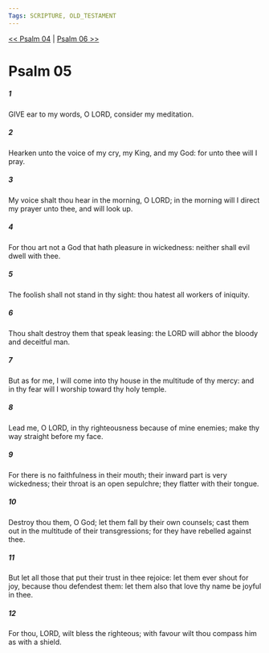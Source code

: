 ```yaml
---
Tags: SCRIPTURE, OLD_TESTAMENT
---
```


[<< Psalm 04](OLD_TESTAMENT/19_Psalms/Psalm_04.md) | [Psalm 06 >>](OLD_TESTAMENT/19_Psalms/Psalm_06.md)

# Psalm 05

##### 1
 GIVE ear to my words, O LORD, consider my meditation.
##### 2
 Hearken unto the voice of my cry, my King, and my God: for unto thee will I pray.
##### 3
 My voice shalt thou hear in the morning, O LORD; in the morning will I direct my prayer unto thee, and will look up.
##### 4
 For thou art not a God that hath pleasure in wickedness: neither shall evil dwell with thee.
##### 5
 The foolish shall not stand in thy sight: thou hatest all workers of iniquity.
##### 6
 Thou shalt destroy them that speak leasing: the LORD will abhor the bloody and deceitful man.
##### 7
 But as for me, I will come into thy house in the multitude of thy mercy: and in thy fear will I worship toward thy holy temple.
##### 8
 Lead me, O LORD, in thy righteousness because of mine enemies; make thy way straight before my face.
##### 9
 For there is no faithfulness in their mouth; their inward part is very wickedness; their throat is an open sepulchre; they flatter with their tongue.
##### 10
 Destroy thou them, O God; let them fall by their own counsels; cast them out in the multitude of their transgressions; for they have rebelled against thee.
##### 11
 But let all those that put their trust in thee rejoice: let them ever shout for joy, because thou defendest them: let them also that love thy name be joyful in thee.
##### 12
 For thou, LORD, wilt bless the righteous; with favour wilt thou compass him as with a shield.
